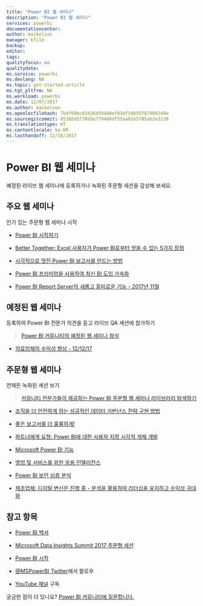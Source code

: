```yaml
---
title: "Power BI 웹 세미나"
description: "Power BI 웹 세미나"
services: powerbi
documentationcenter: 
author: maikelson
manager: kfile
backup: 
editor: 
tags: 
qualityfocus: no
qualitydate: 
ms.service: powerbi
ms.devlang: NA
ms.topic: get-started-article
ms.tgt_pltfrm: NA
ms.workload: powerbi
ms.date: 12/07/2017
ms.author: maikelson
ms.openlocfilehash: 7b4f69bc65836d59448ef034f5d655f87d89248e
ms.sourcegitcommit: 85302d577895e779466df55aa02e5785ab2e3138
ms.translationtype: HT
ms.contentlocale: ko-KR
ms.lasthandoff: 12/18/2017
---
```

# <a name="power-bi-webinars"></a>Power BI 웹 세미나

예정된 라이브 웹 세미나에 등록하거나 녹화된 주문형 세션을 감상해 보세요.

## <a name="featured-webinars"></a>주요 웹 세미나

인기 있는 주문형 웹 세미나 시작

- [Power BI 시작하기](https://info.microsoft.com/getting-started-with-power-bi-ondemand.html?Is=Website)

- [Better Together: Excel 사용자가 Power BI로부터 얻을 수 있는 5가지 장점](https://info.microsoft.com/excel-powerbi-better-together.html?Is=Website)

- [시각적으로 멋진 Power BI 보고서를 만드는 방법](https://community.powerbi.com/t5/Webinars-and-Video-Gallery/5-3-17-Webinar-How-to-Design-Visually-Stunning-Power-BI-Reports/m-p/168204?Is=Website)

- [Power BI 프리미엄을 사용하여 최신 BI 도입 가속화](https://info.microsoft.com/powerbi-premium-webinar-ondemand.html?Is=Website)

- [Power BI Report Server의 새롭고 흥미로운 기능 - 2017년 11월](https://info.microsoft.com/whats-new-powerbi-report-server.html?Is=Website)

## <a name="upcoming-webinars"></a>예정된 웹 세미나

등록하여 Power BI 전문가 의견을 듣고 라이브 QA 세션에 참가하기

>[Power BI 커뮤니티의 예정된 웹 세미나 참석](https://community.powerbi.com/t5/Webinars-and-Video-Gallery/bd-p/VideoTipsTricks?filter=webinars&featured=yes&Is=Website)

- [의료업체의 수익성 향상 - 12/12/17](https://info.microsoft.com/improving-profitability-in-healthcare.html?Is=Website)

## <a name="on-demand-webinars"></a>주문형 웹 세미나

언제든 녹화된 세션 보기

>[커뮤니티 전문가들이 제공하는 Power BI 주문형 웹 세미나 라이브러리 탐색하기](https://community.powerbi.com/t5/Webinars-and-Video-Gallery/bd-p/VideoTipsTricks?filter=webinars&featured=yes&Is=Website)

- [조직을 더 안전하게 하는 성공적인 데이터 거번넌스 전략 구현 방법](https://info.microsoft.com/powerbi-data-governance-strategy-ondemand.html?Is=Website)

- [좋은 보고서를 더 훌륭하게!](https://community.powerbi.com/t5/Webinars-and-Video-Gallery/Power-BI-Transforming-A-Report-From-Good-to-GREAT/m-p/315119?Is=Website)

- [파트너에게 요청: Power BI에 대한 사용자 지정 시각적 개체 개발](https://community.powerbi.com/t5/Webinars-and-Video-Gallery/Ask-a-Partner-Developing-Custom-Visuals-for-Power-BI/m-p/150368?Is=Website)

- [Microsoft Power BI 기능](https://info.microsoft.com/US-PowerBI-WBNR-FY17-11Nov-29-BIATMIcrosoft274828_01Registration-ForminBody.html?Is=Website)

- [영업 및 서비스를 위한 응용 인텔리전스](https://info.microsoft.com/applied-intelligence-for-sales-service.html?Is=Website)

- [Power BI 보안 심층 분석](https://community.powerbi.com/t5/Webinars-and-Video-Gallery/5-23-2017-Power-BI-security-deep-dive-by-Kasper-de-Jonge/m-p/161476?Is=Website)

- [제조업체: 디지털 변신은 진행 중 - 분석을 활용하여 리더십을 유지하고 수익성 극대화](https://info.microsoft.com/digital-transformation-in-manufacturing.html?Is=Website)

## <a name="see-also"></a>참고 항목

- [Power BI 백서](whitepapers.md)

- [Microsoft Data Insights Summit 2017 주문형 세션](https://community.powerbi.com/t5/Data-Insights-Summit-2017-On/bd-p/DataInsightsSummit2017OnDemand?Is=Website)

- [Power BI 시작](service-get-started.md)

- [@MSPowerBI Twitter](https://twitter.com/mspowerbi)에서 팔로우

- [YouTube 채널](https://www.youtube.com/mspowerbi) 구독

궁금한 점이 더 있나요? [Power BI 커뮤니티에 질문합니다.](https://community.powerbi.com/)
